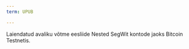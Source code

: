 ```yaml
---
term: UPUB

---
```

Laiendatud avaliku võtme eesliide Nested SegWit kontode jaoks Bitcoin Testnetis.